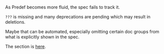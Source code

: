 As Predef becomes more fluid, the spec fails to track it.

`???` is missing and many deprecations are pending which may result in deletions.

Maybe that can be automated, especially omitting certain doc groups from what is explicitly shown in the spec.

The section is [here](http://www.scala-lang.org/files/archive/spec/2.12/12-the-scala-standard-library.html#the-predef-object).
